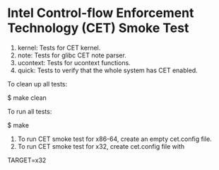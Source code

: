 # Intel Control-flow Enforcement Technology (CET) Smoke Test

1. kernel: Tests for CET kernel.
2. note: Tests for glibc CET note parser.
3. ucontext: Tests for ucontext functions.
4. quick: Tests to verify that the whole system has CET enabled.

To clean up all tests:

$ make clean

To run all tests:

$ make

1. To run CET smoke test for x86-64, create an empty cet.config file.
2. To run CET smoke test for x32, create cet.config file with

TARGET=x32
